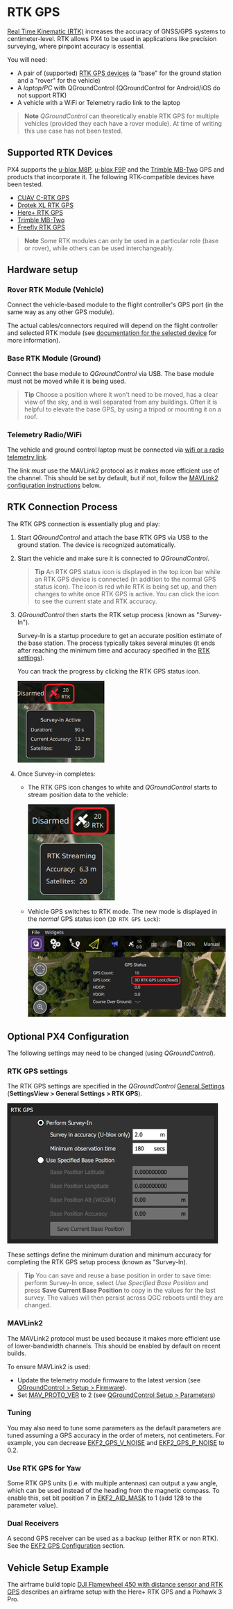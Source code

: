 # RTK GPS

[Real Time Kinematic (RTK)](https://en.wikipedia.org/wiki/Real_Time_Kinematic) increases the accuracy of GNSS/GPS systems to centimeter-level. RTK allows PX4 to be used in applications like precision surveying, where pinpoint accuracy is essential.

You will need:
- A pair of (supported) [RTK GPS devices](#supported-rtk-devices) (a "base" for the ground station and a "rover" for the vehicle)
- A *laptop/PC* with QGroundControl (QGroundControl for Android/iOS do not support RTK)
- A vehicle with a WiFi or Telemetry radio link to the laptop

> **Note** *QGroundControl* can theoretically enable RTK GPS for multiple vehicles (provided they each have a rover module). At time of writing this use case has not been tested.

## Supported RTK Devices

PX4 supports the [u-blox M8P](https://www.u-blox.com/en/product/neo-m8p), [u-blox F9P](https://www.u-blox.com/en/product/zed-f9p-module) and the [Trimble MB-Two](https://www.trimble.com/Precision-GNSS/MB-Two-Board.aspx) GPS and products that incorporate it. The following RTK-compatible devices have been tested.
* [CUAV C-RTK GPS](../gps_compass/rtk_gps_cuav_c-rtk.md)
* [Drotek XL RTK GPS](../gps_compass/rtk_gps_drotek_xl.md)
* [Here+ RTK GPS](../gps_compass/rtk_gps_hex_hereplus.md)
* [Trimble MB-Two](../gps_compass/rtk_gps_trimble_mb_two.md)
* [Freefly RTK GPS](../gps_compass/rtk_gps_freefly.md)

> **Note** Some RTK modules can only be used in a particular role (base or rover), while others can be used interchangeably.

## Hardware setup

### Rover RTK Module (Vehicle)

Connect the vehicle-based module to the flight controller's GPS port (in the same way as any other GPS module). 

The actual cables/connectors required will depend on the flight controller and selected RTK module (see [documentation for the selected device](#supported-rtk-devices) for more information).

### Base RTK Module (Ground)

Connect the base module to *QGroundControl* via USB. The base module must not be moved while it is being used.
  
> **Tip** Choose a position where it won't need to be moved, has a clear view of the sky, and is well separated from any buildings. Often it is helpful to elevate the base GPS, by using a tripod or mounting it on a roof. 

### Telemetry Radio/WiFi

The vehicle and ground control laptop must be connected via [wifi or a radio telemetry link](../assembly/quick_start_pixhawk.md#telemetry-radios-optional). <!-- this should be a link to a telemetry topic, but we don't have one yet -->

The link *must* use the MAVLink2 protocol as it makes more efficient use of the channel. This should be set by default, but if not, follow the [MAVLink2 configuration instructions](#mavlink2) below.


## RTK Connection Process

The RTK GPS connection is essentially plug and play:

1. Start *QGroundControl* and attach the base RTK GPS via USB to the ground station. The device is recognized automatically. 
1. Start the vehicle and make sure it is connected to *QGroundControl*.
   
   > **Tip** An RTK GPS status icon is displayed in the top icon bar while an RTK GPS device is connected (in addition to the normal GPS status icon). The icon is red while RTK is being set up, and then changes to white once RTK GPS is active. You can click the icon to see the current state and RTK accuracy. 
1. *QGroundControl* then starts the RTK setup process (known as "Survey-In").

   Survey-In is a startup procedure to get an accurate position estimate of the base station. The process typically takes several minutes (it ends after reaching the minimum time and accuracy specified in the [RTK settings](#rtk-gps-settings)).
   
   You can track the progress by clicking the RTK GPS status icon.

   <img src="../../assets/qgc/setup/rtk/qgc_rtk_survey-in.png" width="200px" title="survey-in" /> 

1. Once Survey-in completes:

   - The RTK GPS icon changes to white and *QGroundControl* starts to stream position data to the vehicle:
   
     <img src="../../assets/qgc/setup/rtk/qgc_rtk_streaming.png" width="200px" title="RTK streaming" />
   - Vehicle GPS switches to RTK mode. The new mode is displayed in the *normal* GPS status icon (`3D RTK GPS Lock`):

     ![RTK GPS Status](../../assets/qgc/setup/rtk/qgc_rtk_gps_status.png)
   

## Optional PX4 Configuration

The following settings may need to be changed (using *QGroundControl*). 

### RTK GPS settings

The RTK GPS settings are specified in the *QGroundControl* [General Settings](https://docs.qgroundcontrol.com/en/SettingsView/General.html#rtk_gps) (**SettingsView > General Settings > RTK GPS**).

![RTK GPS Setup](../../assets/qgc/setup/rtk/settings_view_general_rtk_gps.jpg)

These settings define the minimum duration and minimum accuracy for completing the RTK GPS setup process (known as "Survey-In).

<span></span>
> **Tip** You can save and reuse a base position in order to save time: perform Survey-In once, select *Use Specified Base Position* and press **Save Current Base Position** to copy in the values for the last survey.
  The values will then persist across QGC reboots until they are changed.


### MAVLink2

The MAVLink2 protocol must be used because it makes more efficient use of lower-bandwidth channels. This should be enabled by default on recent builds.

To ensure MAVLink2 is used:
* Update the telemetry module firmware to the latest version (see [QGroundControl > Setup > Firmware](https://docs.qgroundcontrol.com/en/SetupView/Firmware.html)).
* Set [MAV_PROTO_VER](../advanced_config/parameter_reference.md#MAV_PROTO_VER) to 2 (see [QGroundControl Setup > Parameters](https://docs.qgroundcontrol.com/en/SetupView/Parameters.html))


### Tuning

You may also need to tune some parameters as the default parameters are tuned assuming a GPS accuracy in the order of meters, not centimeters. 
For example, you can decrease [EKF2_GPS_V_NOISE](../advanced_config/parameter_reference.md#EKF2_GPS_V_NOISE) and [EKF2_GPS_P_NOISE](../advanced_config/parameter_reference.md#EKF2_GPS_P_NOISE) to 0.2.


### Use RTK GPS for Yaw

Some RTK GPS units (i.e. with multiple antennas) can output a yaw angle, which can be used instead of the heading from the magnetic compass.
To enable this, set bit position 7 in [EKF2_AID_MASK](../advanced_config/parameter_reference.md#EKF2_AID_MASK) to 1 (add 128 to the parameter value).

### Dual Receivers

A second GPS receiver can be used as a backup (either RTK or non RTK). 
See the [EKF2 GPS Configuration](../advanced_config/tuning_the_ecl_ekf.md#GPS) section.

<!-- 
- Video demonstration would be nice.
- something that shows positioning of base, connection of RTK rover, survey in process. Some sort of short precision survey. 
-->


## Vehicle Setup Example

The airframe build topic [DJI Flamewheel 450 with distance sensor and RTK GPS](https://dev.px4.io/master/en/airframes_multicopter/dji_flamewheel_450.html) describes an airframe setup with the Here+ RTK GPS and a Pixhawk 3 Pro.


